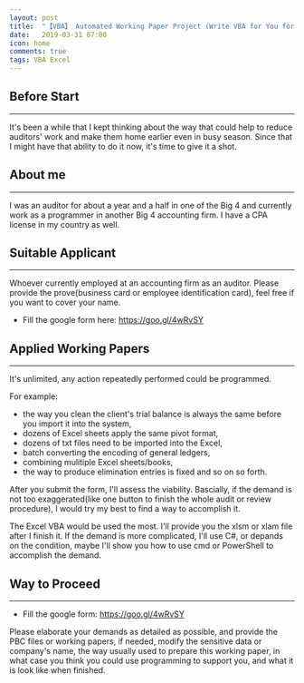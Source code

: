 ```yaml
---
layout: post
title:  "【VBA】 Automated Working Paper Project (Write VBA for You for Free)"
date:   2019-03-31 07:00
icon: home
comments: true
tags: VBA Excel
---
```


## Before Start 
---
It's been a while that I kept thinking about the way that could help to reduce auditors' work and make them home earlier even in busy season. Since that I might have that ability to do it now, it's time to give it a shot.

## About me
---
I was an auditor for about a year and a half in one of the Big 4 and currently work as a programmer in another Big 4 accounting firm. I have a CPA license in my country as well.

## Suitable Applicant
---
Whoever currently employed at an accounting firm as an auditor.
Please provide the prove(business card or employee identification card), feel free if you want to cover your name. <br />
+ Fill the google form here: https://goo.gl/4wRvSY

## Applied Working Papers
---
It's unlimited, any action repeatedly performed could be programmed. 

For example: 
+ the way you clean the client's trial balance is always the same before you import it into the system, 
+ dozens of Excel sheets apply the same pivot format, 
+ dozens of txt files need to be imported into the Excel, 
+ batch converting the encoding of general ledgers, 
+ combining mulitiple Excel sheets/books, 
+ the way to produce elimination entries is fixed and so on so forth.

After you submit the form, I'll assess the viability. Bascially, if the demand is not too exaggerated(like one button to finish the whole audit or review procedure), I would try my best to find a way to accomplish it.

The Excel VBA would be used the most. I'll provide you the xlsm or xlam file after I finish it. If the demand is more complicated, I'll use C#, or depands on the condition, maybe I'll show you how to use cmd or PowerShell to accomplish the demand.

## Way to Proceed
---
+ Fill the google form: https://goo.gl/4wRvSY

Please elaborate your demands as detailed as possible, and provide the PBC files or working papers, if needed, modify the sensitive data or company's name, the way usually used to prepare this working paper, in what case you think you could use programming to support you, and what it is look like when finished.

<br>
<br>


